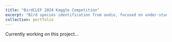 ```yaml
---
title: "BirdCLEF 2024 Kaggle Competition"
excerpt: "Bird species identification from audio, focused on under-studied species in the Western Ghats, a major biodiversity hotspot in India.<br/><img src='/images/birdclef2024.png'><br/>"
collection: portfolio
---
```


Currently working on this project...
